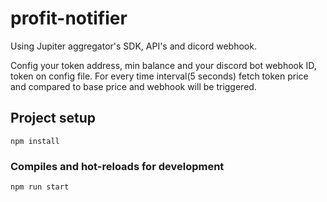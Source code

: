 # profit-notifier
Using Jupiter aggregator's SDK, API's and dicord webhook.

Config your token address, min balance and your discord bot webhook ID, token on config file. For every time interval(5 seconds) fetch token price and compared to base price and webhook will be triggered. 


## Project setup
```
npm install
```

### Compiles and hot-reloads for development
```
npm run start
```
